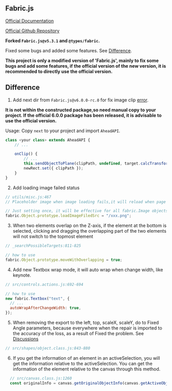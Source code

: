 ## Fabric.js

[Official Documentation](http://fabricjs.com/)

[Official Github Repository](https://github.com/fabricjs/fabric.js)

**Forked `Fabric.js@v5.3.1` and `@types/fabric`.**

Fixed some bugs and added some features. See [Difference](#Difference).

**This project is only a modified version of 'Fabric.js', mainly to fix some bugs and add some features, if the official version of the new version, it is recommended to directly use the official version.**

## Difference

1. Add next dir from `Fabric.js@v6.0.0-rc.0` for fix image clip [error](https://github.com/fabricjs/fabric.js/issues/8517).

**It is not within the constructed package,so need manual copy to your project. If the official 6.0.0 package has been released, it is advisable to use the official version.**

Usage: Copy `next` to your project and import `AheadAPI`.

```js
class <your class> extends AheadAPI {
    // ...

    onClip() {
        // ...
        this.sendObjectToPlane(clipPath, undefined, target.calcTransformMatrix());
        newRect.set({ clipPath });
    }
}
```

2. Add loading image failed status

```js
// utils/misc.js:467
// Placeholder image when image loading fails,it will reload when page refresh.

// Just setting once, it will be effective for all fabric.Image objects.
fabric.Object.prototype.loadImageFiledSrc = "/xxx.png";
```

3. When two elements overlap on the Z-axis, if the element at the bottom is selected, clicking and dragging the overlapping part of the two elements will not switch to the topmost element

```js
// _searchPossibleTargets:811-825

// how to use
fabric.Object.prototype.moveWithOverlapping = true;
```

4. Add new Textbox wrap mode, it will auto wrap when change width, like keynote.

```js
// src/controls.actions.js:692-694

// how to use
new fabric.Textbox("text", {
  // ...
  autoWrapAfterChangeWidth: true,
});
```

5. When removing the export to the left, top, scaleX, scaleY, do to Fixed Angle parameters, because everywhere when the repair is imported to the accuracy of the loss, as a result of Fixed the problem. See [Discussions](https://github.com/fabricjs/fabric.js/discussions/9438)

```js
// src/shapes/object.class.js:843-880

```
6. If you get the information of an element in an activeSelection, you will get the information relative to the activeSelection. You can get the information of the element relative to the canvas through this method.

```js
  // src/canvas.class.js:1260
  const originalInfo = canvas.getOriginalObjectInfo(canvas.getActiveObjects()[0])
```